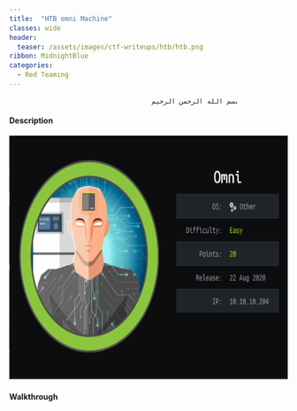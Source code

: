 ```yaml
---
title:  "HTB omni Machine"
classes: wide
header:
  teaser: /assets/images/ctf-writeups/htb/htb.png
ribbon: MidnightBlue
categories:
  - Red Teaming
---
```


                                        بسم الله الرحمن الرحيم   

#### Description

<img src="/img/omni/start.PNG" alt="Getting-gz" width="800" height="440">

#### Walkthrough
